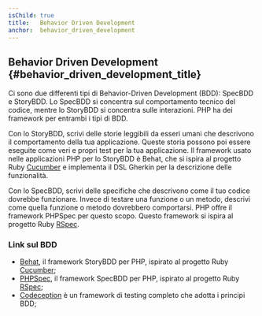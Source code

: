 ```yaml
---
isChild: true
title:   Behavior Driven Development
anchor:  behavior_driven_development
---
```


## Behavior Driven Development {#behavior_driven_development_title}

Ci sono due differenti tipi di Behavior-Driven Development (BDD): SpecBDD e
StoryBDD. Lo SpecBDD si concentra sul comportamento tecnico del codice, mentre
lo StoryBDD si concentra sulle interazioni. PHP ha dei framework per entrambi i
tipi di BDD.

Con lo StoryBDD, scrivi delle storie leggibili da esseri umani che descrivono il
comportamento della tua applicazione. Queste storia possono poi essere eseguite
come veri e propri test per la tua applicazione. Il framework usato nelle
applicazioni PHP per lo StoryBDD è Behat, che si ispira al progetto Ruby
[Cucumber] e implementa il DSL Gherkin per la descrizione delle funzionalità.

Con lo SpecBDD, scrivi delle specifiche che descrivono come il tuo codice
dovrebbe funzionare. Invece di testare una funzione o un metodo, descrivi come
quella funzione o metodo dovrebbero comportarsi. PHP offre il framework PHPSpec
per questo scopo. Questo framework si ispira al progetto Ruby [RSpec].

### Link sul BDD

* [Behat], il framework StoryBDD per PHP, ispirato al progetto Ruby [Cucumber];
* [PHPSpec], il framework SpecBDD per PHP, ispirato al progetto Ruby [RSpec];
* [Codeception] è un framework di testing completo che adotta i principi BDD;

[Behat]: http://behat.org/
[Cucumber]: http://cukes.info/
[PHPSpec]: http://www.phpspec.net/
[RSpec]: http://rspec.info/
[Codeception]: http://codeception.com/
